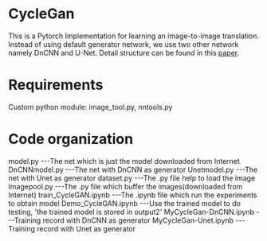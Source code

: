 # CycleGan
This is a Pytorch Implementation for learning an image-to-image translation. Instead of using default generator network, we use two other network namely DnCNN and U-Net. Detail structure can be found in this [paper](https://www.google.com).


Requirements
============
Custom python module: image_tool.py, nntools.py



Code organization
=================
model.py         ---The net which is just the model downloaded from Internet
DnCNNmodel.py    ---The net with DnCNN as generator
Unetmodel.py     ---The net with Unet as generator
dataset.py       ---The .py file help to load the image
Imagepool.py    ---The .py file which buffer the images(downloaded from Internet)
train_CycleGAN.ipynb ---The .ipynb file which run the experiments to obtain model
Demo_CycleGAN.ipynb    ---Use the trained model to do testing, 'the trained model is stored in output2'
MyCycleGan-DnCNN.ipynb ---Training record with DnCNN as generator
MyCycleGan-Unet.ipynb  ---Training record with Unet as generator


